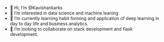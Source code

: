 - 👋 Hi, I’m @Kavishankarks
- 👀 I’m interested in data science and machine leaning
- 🌱 I’m currently learning habit forming and application of deep learning in day to day life and business analytics.
- 💞️ I’m looking to collaborate on stack development and flask development.

<!---
Kavishankarks/Kavishankarks is a ✨ special ✨ repository because its `README.md` (this file) appears on your GitHub profile.
You can click the Preview link to take a look at your changes.
--->
